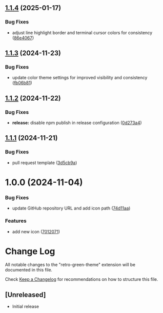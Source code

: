 ## [1.1.4](https://github.com/Lelin07/retro-green-theme/compare/v1.1.3...v1.1.4) (2025-01-17)


### Bug Fixes

* adjust line highlight border and terminal cursor colors for consistency ([86e4067](https://github.com/Lelin07/retro-green-theme/commit/86e40673230ea185d93231aa4f77ee9f6d4e3dd3))

## [1.1.3](https://github.com/Lelin07/retro-green-theme/compare/v1.1.2...v1.1.3) (2024-11-23)


### Bug Fixes

* update color theme settings for improved visibility and consistency ([fb06b81](https://github.com/Lelin07/retro-green-theme/commit/fb06b81bc1137816f986ffa4e0986c1c85b2042f))

## [1.1.2](https://github.com/Lelin07/retro-green-theme/compare/v1.1.1...v1.1.2) (2024-11-22)


### Bug Fixes

* **release:** disable npm publish in release configuration ([0d273a4](https://github.com/Lelin07/retro-green-theme/commit/0d273a43d40a337651f93439a0a714e1ffcff4f6))

## [1.1.1](https://github.com/Lelin07/retro-green-theme/compare/v1.1.0...v1.1.1) (2024-11-21)


### Bug Fixes

* pull request template ([3d5cb9a](https://github.com/Lelin07/retro-green-theme/commit/3d5cb9aee83ed3352d2e2c0359ac80c7dfeceab6))

# 1.0.0 (2024-11-04)


### Bug Fixes

* update GitHub repository URL and add icon path ([74d11aa](https://github.com/Lelin07/retro-green-theme/commit/74d11aab758592d11fec831796c3364164f275c3))


### Features

* add new icon ([7012071](https://github.com/Lelin07/retro-green-theme/commit/70120711b03156274d01a591a03a52b4b5afd736))

# Change Log

All notable changes to the "retro-green-theme" extension will be documented in this file.

Check [Keep a Changelog](http://keepachangelog.com/) for recommendations on how to structure this file.

## [Unreleased]

- Initial release
